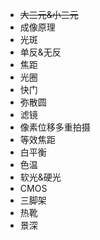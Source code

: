- ~~大三元&小三元~~
- 成像原理
- 光斑
- 单反&无反
- 焦距
- 光圈
- 快门
- 弥散圆
- 滤镜
- 像素位移多重拍摄
- 等效焦距
- 白平衡
- 色温
- 软光&硬光
- CMOS
- 三脚架
- 热靴
- 景深